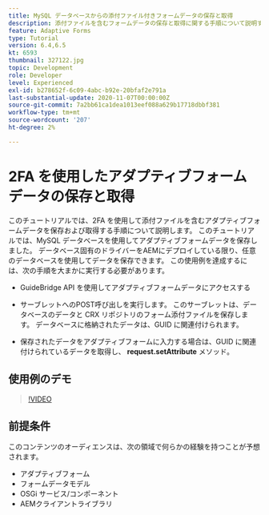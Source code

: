 ```yaml
---
title: MySQL データベースからの添付ファイル付きフォームデータの保存と取得
description: 添付ファイルを含むフォームデータの保存と取得に関する手順について説明するマルチパートチュートリアル
feature: Adaptive Forms
type: Tutorial
version: 6.4,6.5
kt: 6593
thumbnail: 327122.jpg
topic: Development
role: Developer
level: Experienced
exl-id: b278652f-6c09-4abc-b92e-20bfaf2e791a
last-substantial-update: 2020-11-07T00:00:00Z
source-git-commit: 7a2bb61ca1dea1013eef088a629b17718dbbf381
workflow-type: tm+mt
source-wordcount: '207'
ht-degree: 2%

---
```


# 2FA を使用したアダプティブフォームデータの保存と取得

このチュートリアルでは、2FA を使用して添付ファイルを含むアダプティブフォームデータを保存および取得する手順について説明します。 このチュートリアルでは、MySQL データベースを使用してアダプティブフォームデータを保存しました。 データベース固有のドライバーをAEMにデプロイしている限り、任意のデータベースを使用してデータを保存できます。 この使用例を達成するには、次の手順を大まかに実行する必要があります。

* GuideBridge API を使用してアダプティブフォームデータにアクセスする

* サーブレットへのPOST呼び出しを実行します。 このサーブレットは、データベースのデータと CRX リポジトリのフォーム添付ファイルを保存します。 データベースに格納されたデータは、GUID に関連付けられます。

* 保存されたデータをアダプティブフォームに入力する場合は、GUID に関連付けられているデータを取得し、 **request.setAttribute** メソッド。

## 使用例のデモ

>[!VIDEO](https://video.tv.adobe.com/v/327122?quality=9&learn=on)

## 前提条件

このコンテンツのオーディエンスは、次の領域で何らかの経験を持つことが予想されます。

* アダプティブフォーム
* フォームデータモデル
* OSGi サービス/コンポーネント
* AEMクライアントライブラリ
